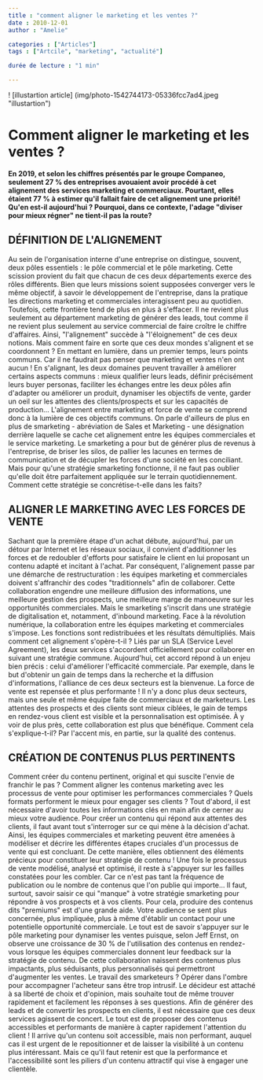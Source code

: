 ```yaml
---
title : "comment aligner le marketing et les ventes ?"
date : 2010-12-01
author : "Amelie"

categories : ["Articles"]
tags : ["Artcile", "marketing", "actualité"]

durée de lecture : "1 min"

---
```


! [illustartion article] (img/photo-1542744173-05336fcc7ad4.jpeg "illustartion")

# Comment aligner le marketing et les ventes ?

**En 2019, et selon les chiffres présentés par le groupe Companeo, seulement 27 % des entreprises avouaient avoir procédé à cet alignement des services marketing et commerciaux. Pourtant, elles étaient 77 % à estimer qu'il fallait faire de cet alignement une priorité! Qu'en est-il aujourd'hui ? Pourquoi, dans ce contexte, l'adage "diviser pour mieux régner" ne tient-il pas la route?**

## DÉFINITION DE L'ALIGNEMENT

Au sein de l'organisation interne d'une entreprise on distingue, souvent, deux pôles essentiels : le pôle commercial et le pôle marketing. Cette scission provient du fait que chacun de ces deux départements exerce des rôles différents. Bien que leurs missions soient supposées converger vers le même objectif, à savoir le développement de l'entreprise, dans la pratique les directions marketing et commerciales interagissent peu au quotidien. Toutefois, cette frontière tend de plus en plus à s'effacer. Il ne revient plus seulement au département marketing de générer des leads, tout comme il ne revient plus seulement au service commercial de faire croître le chiffre d'affaires. Ainsi, "l'alignement" succède à "l'éloignement" de ces deux notions. Mais comment faire en sorte que ces deux mondes s'alignent et se coordonnent ? En mettant en lumière, dans un premier temps, leurs points communs. Car il ne faudrait pas penser que marketing et ventes n'en ont aucun ! En s'alignant, les deux domaines peuvent travailler à améliorer certains aspects communs : mieux qualifier leurs leads, définir précisément leurs buyer personas, faciliter les échanges entre les deux pôles afin d'adapter ou améliorer un produit, dynamiser les objectifs de vente, garder un oeil sur les attentes des clients/prospects et sur les capacités de production... L'alignement entre marketing et force de vente se comprend donc à la lumière de ces objectifs communs. On parle d'ailleurs de plus en plus de smarketing - abréviation de Sales et Marketing - une désignation derrière laquelle se cache cet alignement entre les équipes commerciales et le service marketing. Le smarketing a pour but de générer plus de revenus à l'entreprise, de briser les silos, de pallier les lacunes en termes de communication et de décupler les forces d'une société en les conciliant. Mais pour qu'une stratégie smarketing fonctionne, il ne faut pas oublier qu'elle doit être parfaitement appliquée sur le terrain quotidiennement. Comment cette stratégie se concrétise-t-elle dans les faits?

## ALIGNER LE MARKETING AVEC LES FORCES DE VENTE

Sachant que la première étape d'un achat débute, aujourd'hui, par un détour par Internet et les réseaux sociaux, il convient d'additionner les forces et de redoubler d'efforts pour satisfaire le client en lui proposant un contenu adapté et incitant à l'achat. Par conséquent, l'alignement passe par une démarche de restructuration : les équipes marketing et commerciales doivent s'affranchir des codes "traditionnels" afin de collaborer. Cette collaboration engendre une meilleure diffusion des informations, une meilleure gestion des prospects, une meilleure marge de manoeuvre sur les opportunités commerciales. Mais le smarketing s'inscrit dans une stratégie de digitalisation et, notamment, d'inbound marketing. Face à la révolution numérique, la collaboration entre les équipes marketing et commerciales s'impose. Les fonctions sont redistribuées et les résultats démultipliés. Mais comment cet alignement s'opère-t-il ? Liés par un SLA (Service Level Agreement), les deux services s'accordent officiellement pour collaborer en suivant une stratégie commune. Aujourd'hui, cet accord répond à un enjeu bien précis : celui d'améliorer l'efficacité commerciale. Par exemple, dans le but d'obtenir un gain de temps dans la recherche et la diffusion d'informations, l'alliance de ces deux secteurs est la bienvenue. La force de vente est repensée et plus performante ! Il n'y a donc plus deux secteurs, mais une seule et même équipe faite de commerciaux et de marketeurs. Les attentes des prospects et des clients sont mieux ciblées, le gain de temps en rendez-vous client est visible et la personnalisation est optimisée. À y voir de plus près, cette collaboration est plus que bénéfique. Comment cela s'explique-t-il? Par l'accent mis, en partie, sur la qualité des contenus.

## CRÉATION DE CONTENUS PLUS PERTINENTS

Comment créer du contenu pertinent, original et qui suscite l'envie de franchir le pas ? Comment aligner les contenus marketing avec les processus de vente pour optimiser les performances commerciales ? Quels formats performent le mieux pour engager ses clients ? Tout d'abord, il est nécessaire d'avoir toutes les informations clés en main afin de cerner au mieux votre audience. Pour créer un contenu qui répond aux attentes des clients, il faut avant tout s'interroger sur ce qui mène à la décision d'achat. Ainsi, les équipes commerciales et marketing peuvent être amenées à modéliser et décrire les différentes étapes cruciales d'un processus de vente qui est concluant. De cette manière, elles obtiennent des éléments précieux pour constituer leur stratégie de contenu ! Une fois le processus de vente modélisé, analysé et optimisé, il reste à s'appuyer sur les failles constatées pour les combler. Car ce n'est pas tant la fréquence de publication ou le nombre de contenus que l'on publie qui importe... Il faut, surtout, savoir saisir ce qui "manque" à votre stratégie smarketing pour répondre à vos prospects et à vos clients. Pour cela, produire des contenus dits "premiums" est d'une grande aide. Votre audience se sent plus concernée, plus impliquée, plus à même d'établir un contact pour une potentielle opportunité commerciale. Le tout est de savoir s'appuyer sur le pôle marketing pour dynamiser les ventes puisque, selon Jeff Ernst, on observe une croissance de 30 % de l'utilisation des contenus en rendez-vous lorsque les équipes commerciales donnent leur feedback sur la stratégie de contenu. De cette collaboration naissent des contenus plus impactants, plus séduisants, plus personnalisés qui permettront d'augmenter les ventes. Le travail des smarketeurs ? Opérer dans l'ombre pour accompagner l'acheteur sans être trop intrusif. Le décideur est attaché à sa liberté de choix et d'opinion, mais souhaite tout de même trouver rapidement et facilement les réponses à ses questions. Afin de générer des leads et de convertir les prospects en clients, il est nécessaire que ces deux services agissent de concert. Le tout est de proposer des contenus accessibles et performants de manière à capter rapidement l'attention du client ! Il arrive qu'un contenu soit accessible, mais non performant, auquel cas il est urgent de le repositionner et de laisser la visibilité à un contenu plus intéressant. Mais ce qu'il faut retenir est que la performance et l'accessibilité sont les piliers d'un contenu attractif qui vise à engager une clientèle.
